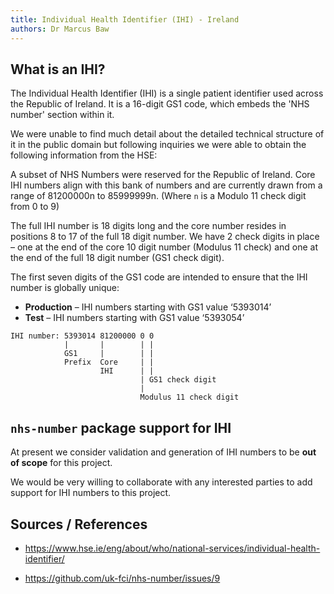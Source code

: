 ```yaml
---
title: Individual Health Identifier (IHI) - Ireland
authors: Dr Marcus Baw
---
```


## What is an IHI?

The Individual Health Identifier (IHI) is a single patient identifier used across the Republic of Ireland. It is a 16-digit GS1 code, which embeds the 'NHS number' section within it.

We were unable to find much detail about the detailed technical structure of it in the public domain but following inquiries we were able to obtain the following information from the HSE:

A subset of NHS Numbers were reserved for the Republic of Ireland. Core IHI numbers align with this bank of numbers and are currently drawn from a range of 81200000n to 85999999n. (Where `n` is a Modulo 11 check digit from 0 to 9)

The full IHI number is 18 digits long and the core number resides in positions 8 to 17 of the full 18 digit number. We have 2 check digits in place – one at the end of the core 10 digit number (Modulus 11 check) and one at the end of the full 18 digit number (GS1 check digit).

The first seven digits of the GS1 code are intended to ensure that the IHI number is globally unique:

- **Production** – IHI numbers starting with GS1 value ‘5393014’
- **Test** – IHI numbers starting with GS1 value ‘5393054’

```code
IHI number: 5393014 81200000 0 0
            |       |        | |
            GS1     |        | |
            Prefix  Core     | |
                    IHI      | |
                             | GS1 check digit
                             |
                             Modulus 11 check digit
```

## `nhs-number` package support for IHI

At present we consider validation and generation of IHI numbers to be **out of scope** for this project.

We would be very willing to collaborate with any interested parties to add support for IHI numbers to this project.

## Sources / References

- <https://www.hse.ie/eng/about/who/national-services/individual-health-identifier/>

- <https://github.com/uk-fci/nhs-number/issues/9>
